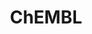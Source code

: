 ---
layout: default
bigquery: https://console.cloud.google.com/bigquery?p=patents-public-data&d=ebi_chembl&page=dataset
citation: '"The ChEMBL database in 2017." Anna Gaulton, Anne Hersey, Michał Nowotka,
  A Patrícia Bento, Jon Chambers, David Mendez, Prudence Mutowo, Francis Atkinson,
  Louisa J Bellis, Elena Cibrián-Uhalte, Mark Davies, Nathan Dedman, Anneli Karlsson,
  María Paula Magariños, John P Overington, George Papadatos, Ines Smit, Andrew R
  Leach Nucleic acids Research (2017) 45 (Database Issue), D945-D954'
contributors: European Bioinformatics Institute
cost: None
description: ChEMBL Data is a manually curated database of small molecules used in
  drug discovery, including information about existing patented drugs.
documentation: 'schema: https://www.ebi.ac.uk/chembl/db_schema


  '
last_edit: Mon, 04 Apr 2022 19:07:30 GMT
location: https://console.cloud.google.com/marketplace/product/google_patents_public_datasets/chembl
maintained_by: EMBL-EBI, an outstation of European Molecular Biology Laboratory
related_publications: '

  ChEMBL: towards direct deposition of bioassay data.


  Mendez D, Gaulton A, Bento AP, Chambers J, De Veij M, Félix E, Magariños MP, Mosquera
  JF, Mutowo P, Nowotka M, Gordillo-Marañón M, Hunter F, Junco L, Mugumbate G, Rodriguez-Lopez
  M, Atkinson F, Bosc N, Radoux CJ, Segura-Cabrera A, Hersey A, Leach AR.


  — Nucleic Acids Res. 2019; 47(D1):D930-D940. doi: 10.1093/nar/gky1075

  '
schema_fields: '[''description'', ''acd_logp'', ''company'', ''chirality'', ''doi'',
  ''ddd_units'', ''ddd_comment'', ''first_in_class'', ''src_id'', ''protein_class_id'',
  ''mecref_id'', ''warning_type'', ''standard_inchi_key'', ''ad_type'', ''cell_source_tax_id'',
  ''active_ingredient'', ''oc_id'', ''l4'', ''acd_most_apka'', ''l6'', ''chebi_par_id'',
  ''orig_description'', ''caloha_id'', ''comments'', ''site_name'', ''met_conversion'',
  ''cell_ontology_id'', ''molregno'', ''usan_stem_id'', ''assay_type'', ''start_position'',
  ''research_stem'', ''site_residues'', ''atc_code'', ''src_description'', ''hrac_code'',
  ''inorganic_flag'', ''efo_id'', ''aspect'', ''path'', ''canonical_smiles'', ''submission_date'',
  ''standard_value'', ''toid'', ''assay_strain'', ''status'', ''efo_term'', ''hbd'',
  ''doc_type'', ''mw_freebase'', ''accession'', ''parameter_value'', ''level3_description'',
  ''le'', ''mol_atc_id'', ''mc_target_name'', ''abstract'', ''drug_record_id'', ''cl_lincs_id'',
  ''substrate_record_id'', ''active_molregno'', ''met_id'', ''therapeutic_flag'',
  ''short_name'', ''warning_country'', ''component_synonym'', ''bto_id'', ''entity_type'',
  ''mol_irac_id'', ''domain_name'', ''frac_class_id'', ''hrac_class_id'', ''dosed_ingredient'',
  ''site_id'', ''level4_description'', ''smid'', ''mec_id'', ''compound_key'', ''set_name'',
  ''assay_tax_id'', ''level4'', ''idx'', ''tax_id'', ''parent_type'', ''patent_id'',
  ''mechanism_comment'', ''domain_description'', ''dosage_form'', ''src_compound_id'',
  ''creation_date'', ''db_source'', ''alert_set_id'', ''parent_go_id'', ''irac_class_id'',
  ''max_phase_for_ind'', ''drug_product_flag'', ''cx_most_bpka'', ''l1'', ''ap_id'',
  ''assay_param_id'', ''predbind_id'', ''qudt_units'', ''molecule_type'', ''l8'',
  ''usan_stem_definition'', ''level1_description'', ''uberon_id'', ''tbl'', ''source'',
  ''relationship_desc'', ''cell_source_organism'', ''usan_stem'', ''mc_organism'',
  ''end_position'', ''metabolite_record_id'', ''ref_type'', ''warning_class'', ''product_id'',
  ''pchembl_value'', ''type'', ''priority'', ''approval_date'', ''num_ro5_violations'',
  ''relationship_type'', ''ingredient'', ''res_stem_id'', ''src_short_name'', ''target_desc'',
  ''compd_id'', ''assay_test_type'', ''full_molformula'', ''normal_range_min'', ''chembl_id'',
  ''cx_most_apka'', ''activity_id'', ''journal'', ''volume'', ''patent_no'', ''potential_duplicate'',
  ''standard_units'', ''level2'', ''withdrawn_class'', ''published_units'', ''actsm_id'',
  ''level2_description'', ''enzyme_name'', ''units'', ''withdrawn_flag'', ''alogp'',
  ''last_active'', ''alert_name'', ''go_id'', ''targcomp_id'', ''enzyme_tid'', ''prediction_method'',
  ''activity_comment'', ''binding_site_comment'', ''withdrawn_year'', ''pathway_key'',
  ''molecular_species'', ''domain_type'', ''route'', ''standard_upper_value'', ''sei'',
  ''issue'', ''downgraded'', ''usan_year'', ''published_value'', ''version'', ''annotation'',
  ''confidence'', ''applicant_full_name'', ''tid'', ''last_page'', ''text_value'',
  ''curated_by'', ''targrel_id'', ''l5'', ''direct_interaction'', ''publication_number'',
  ''innovator_company'', ''upper_value'', ''clo_id'', ''psa'', ''ass_cls_map_id'',
  ''polymer_flag'', ''relation'', ''compound_name'', ''pathway_id'', ''value'', ''heavy_atoms'',
  ''assay_id'', ''std_act_id'', ''ref_id'', ''l2'', ''warnref_id'', ''prod_pat_id'',
  ''db_version'', ''acd_most_bpka'', ''doc_id'', ''cellosaurus_id'', ''cx_logp'',
  ''level3'', ''assay_subcellular_fraction'', ''assay_desc'', ''first_page'', ''black_box_warning'',
  ''synonyms'', ''usan_substem'', ''standard_type'', ''pubmed_id'', ''met_comment'',
  ''parent_id'', ''natural_product'', ''cell_id'', ''organism'', ''target_type'',
  ''standard_inchi'', ''tid_fixed'', ''compsyn_id'', ''molsyn_id'', ''level1'', ''co_stem_id'',
  ''sitecomp_id'', ''mc_tax_id'', ''data_validity_comment'', ''assay_cell_type'',
  ''stem'', ''comp_class_id'', ''mutation'', ''patent_expire_date'', ''mesh_heading'',
  ''as_id'', ''who_extra'', ''component_id'', ''first_approval'', ''bao_format'',
  ''standard_relation'', ''nda_type'', ''updated_by'', ''class_type'', ''previous_company'',
  ''max_phase'', ''updated_on'', ''delist_flag'', ''mc_target_type'', ''isoform'',
  ''topical'', ''sequence_md5sum'', ''src_assay_id'', ''mesh_id'', ''hba_lipinski'',
  ''alert_id'', ''parent_molregno'', ''cx_logd'', ''aidx'', ''bao_id'', ''ddd_value'',
  ''variant_id'', ''target_mapping'', ''hbd_lipinski'', ''withdrawn_country'', ''parameter_type'',
  ''uo_units'', ''warning_id'', ''subgroup'', ''level5'', ''cpd_str_alert_id'', ''smarts'',
  ''rtb'', ''pref_name'', ''warning_description'', ''drug_substance_flag'', ''hba'',
  ''species_group_flag'', ''year'', ''oral'', ''molecular_mechanism'', ''curation_comment'',
  ''warning_year'', ''cell_source_tissue'', ''parenteral'', ''withdrawn_reason'',
  ''molfile'', ''ref_url'', ''bao_endpoint'', ''authors'', ''irac_code'', ''component_type'',
  ''standard_flag'', ''source_domain_id'', ''l7'', ''protclasssyn_id'', ''formulation_id'',
  ''comp_go_id'', ''drugind_id'', ''mol_frac_id'', ''qed_weighted'', ''cell_description'',
  ''assay_source'', ''assay_tissue'', ''record_id'', ''entity_id'', ''patent_use_code'',
  ''ridx'', ''rgid'', ''published_relation'', ''acd_logd'', ''num_alerts'', ''class_level'',
  ''log_id'', ''metref_id'', ''confidence_score'', ''l3'', ''who_name'', ''strength'',
  ''major_class'', ''title'', ''label'', ''bei'', ''assay_class_id'', ''country'',
  ''indref_id'', ''mw_monoisotopic'', ''definition'', ''syn_type'', ''assay_category'',
  ''full_mwt'', ''related_tid'', ''cidx'', ''structure_type'', ''result_flag'', ''disease_efficacy'',
  ''assay_organism'', ''stem_class'', ''domain_id'', ''mc_target_accession'', ''published_type'',
  ''cell_name'', ''helm_notation'', ''name'', ''sequence'', ''prodrug'', ''num_lipinski_ro5_violations'',
  ''stat'', ''job_id'', ''protein_class_synonym'', ''mechanism_of_action'', ''availability_type'',
  ''ro3_pass'', ''activity_count'', ''normal_range_max'', ''action_type'', ''selectivity_comment'',
  ''tissue_id'', ''trade_name'', ''relationship'', ''biocomp_id'', ''aromatic_rings'',
  ''standard_text_value'', ''mol_hrac_id'', ''homologue'', ''frac_code'', ''ddd_admr'',
  ''indication_class'', ''ddd_id'', ''protein_class_desc'', ''lle'']'
shortname: chembl
tags:
- biotechnology
- health
- chemical
- bioinformatics
- medical
terms_of_use: CC BY-SA 3.0
title: ChEMBL
uuid: e232a192-965c-4ec9-904c-155b6dfe56c5
---